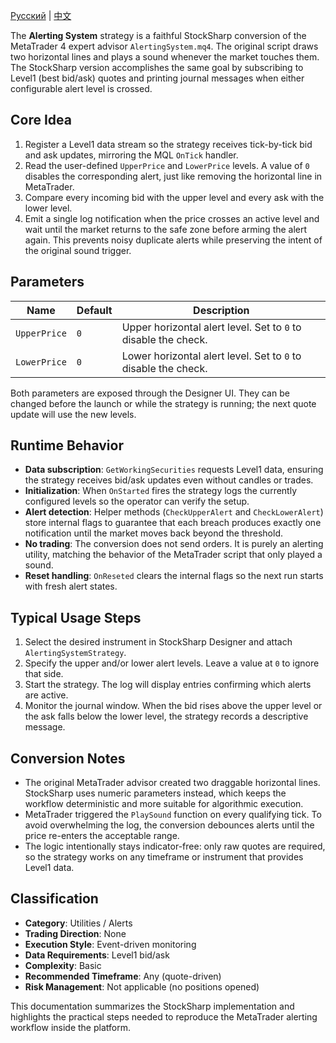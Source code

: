 [Русский](README_ru.md) | [中文](README_cn.md)

The **Alerting System** strategy is a faithful StockSharp conversion of the MetaTrader 4 expert advisor `AlertingSystem.mq4`. The original script draws two horizontal lines and plays a sound whenever the market touches them. The StockSharp version accomplishes the same goal by subscribing to Level1 (best bid/ask) quotes and printing journal messages when either configurable alert level is crossed.

## Core Idea

1. Register a Level1 data stream so the strategy receives tick-by-tick bid and ask updates, mirroring the MQL `OnTick` handler.
2. Read the user-defined `UpperPrice` and `LowerPrice` levels. A value of `0` disables the corresponding alert, just like removing the horizontal line in MetaTrader.
3. Compare every incoming bid with the upper level and every ask with the lower level.
4. Emit a single log notification when the price crosses an active level and wait until the market returns to the safe zone before arming the alert again. This prevents noisy duplicate alerts while preserving the intent of the original sound trigger.

## Parameters

| Name | Default | Description |
| --- | --- | --- |
| `UpperPrice` | `0` | Upper horizontal alert level. Set to `0` to disable the check. |
| `LowerPrice` | `0` | Lower horizontal alert level. Set to `0` to disable the check. |

Both parameters are exposed through the Designer UI. They can be changed before the launch or while the strategy is running; the next quote update will use the new levels.

## Runtime Behavior

- **Data subscription**: `GetWorkingSecurities` requests Level1 data, ensuring the strategy receives bid/ask updates even without candles or trades.
- **Initialization**: When `OnStarted` fires the strategy logs the currently configured levels so the operator can verify the setup.
- **Alert detection**: Helper methods (`CheckUpperAlert` and `CheckLowerAlert`) store internal flags to guarantee that each breach produces exactly one notification until the market moves back beyond the threshold.
- **No trading**: The conversion does not send orders. It is purely an alerting utility, matching the behavior of the MetaTrader script that only played a sound.
- **Reset handling**: `OnReseted` clears the internal flags so the next run starts with fresh alert states.

## Typical Usage Steps

1. Select the desired instrument in StockSharp Designer and attach `AlertingSystemStrategy`.
2. Specify the upper and/or lower alert levels. Leave a value at `0` to ignore that side.
3. Start the strategy. The log will display entries confirming which alerts are active.
4. Monitor the journal window. When the bid rises above the upper level or the ask falls below the lower level, the strategy records a descriptive message.

## Conversion Notes

- The original MetaTrader advisor created two draggable horizontal lines. StockSharp uses numeric parameters instead, which keeps the workflow deterministic and more suitable for algorithmic execution.
- MetaTrader triggered the `PlaySound` function on every qualifying tick. To avoid overwhelming the log, the conversion debounces alerts until the price re-enters the acceptable range.
- The logic intentionally stays indicator-free: only raw quotes are required, so the strategy works on any timeframe or instrument that provides Level1 data.

## Classification

- **Category**: Utilities / Alerts
- **Trading Direction**: None
- **Execution Style**: Event-driven monitoring
- **Data Requirements**: Level1 bid/ask
- **Complexity**: Basic
- **Recommended Timeframe**: Any (quote-driven)
- **Risk Management**: Not applicable (no positions opened)

This documentation summarizes the StockSharp implementation and highlights the practical steps needed to reproduce the MetaTrader alerting workflow inside the platform.
